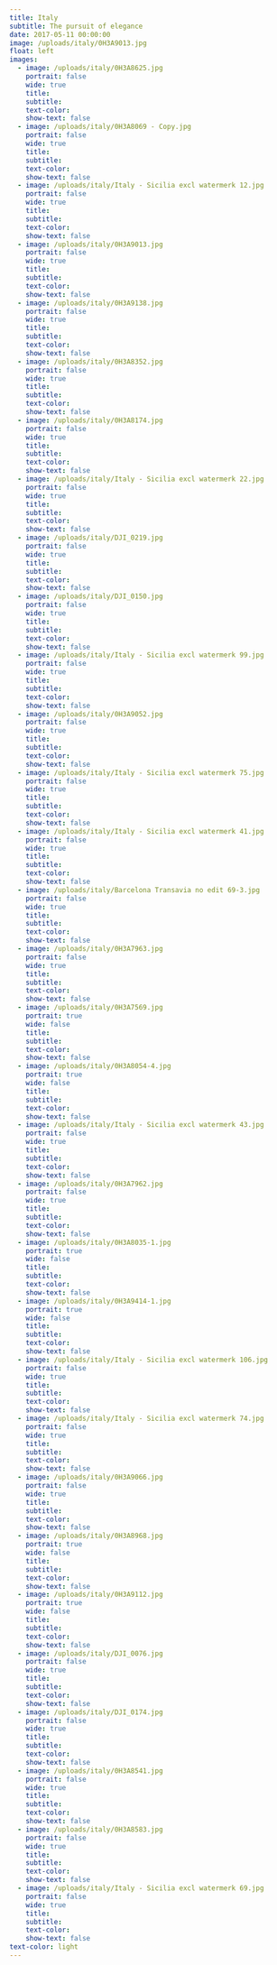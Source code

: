 ```yaml
---
title: Italy
subtitle: The pursuit of elegance
date: 2017-05-11 00:00:00
image: /uploads/italy/0H3A9013.jpg
float: left
images:
  - image: /uploads/italy/0H3A8625.jpg
    portrait: false
    wide: true
    title:
    subtitle:
    text-color:
    show-text: false
  - image: /uploads/italy/0H3A8069 - Copy.jpg
    portrait: false
    wide: true
    title:
    subtitle:
    text-color:
    show-text: false
  - image: /uploads/italy/Italy - Sicilia excl watermerk 12.jpg
    portrait: false
    wide: true
    title:
    subtitle:
    text-color:
    show-text: false
  - image: /uploads/italy/0H3A9013.jpg
    portrait: false
    wide: true
    title:
    subtitle:
    text-color:
    show-text: false
  - image: /uploads/italy/0H3A9138.jpg
    portrait: false
    wide: true
    title:
    subtitle:
    text-color:
    show-text: false
  - image: /uploads/italy/0H3A8352.jpg
    portrait: false
    wide: true
    title:
    subtitle:
    text-color:
    show-text: false
  - image: /uploads/italy/0H3A8174.jpg
    portrait: false
    wide: true
    title:
    subtitle:
    text-color:
    show-text: false
  - image: /uploads/italy/Italy - Sicilia excl watermerk 22.jpg
    portrait: false
    wide: true
    title:
    subtitle:
    text-color:
    show-text: false
  - image: /uploads/italy/DJI_0219.jpg
    portrait: false
    wide: true
    title:
    subtitle:
    text-color:
    show-text: false
  - image: /uploads/italy/DJI_0150.jpg
    portrait: false
    wide: true
    title:
    subtitle:
    text-color:
    show-text: false
  - image: /uploads/italy/Italy - Sicilia excl watermerk 99.jpg
    portrait: false
    wide: true
    title:
    subtitle:
    text-color:
    show-text: false
  - image: /uploads/italy/0H3A9052.jpg
    portrait: false
    wide: true
    title:
    subtitle:
    text-color:
    show-text: false
  - image: /uploads/italy/Italy - Sicilia excl watermerk 75.jpg
    portrait: false
    wide: true
    title:
    subtitle:
    text-color:
    show-text: false
  - image: /uploads/italy/Italy - Sicilia excl watermerk 41.jpg
    portrait: false
    wide: true
    title:
    subtitle:
    text-color:
    show-text: false
  - image: /uploads/italy/Barcelona Transavia no edit 69-3.jpg
    portrait: false
    wide: true
    title:
    subtitle:
    text-color:
    show-text: false
  - image: /uploads/italy/0H3A7963.jpg
    portrait: false
    wide: true
    title:
    subtitle:
    text-color:
    show-text: false
  - image: /uploads/italy/0H3A7569.jpg
    portrait: true
    wide: false
    title:
    subtitle:
    text-color:
    show-text: false
  - image: /uploads/italy/0H3A8054-4.jpg
    portrait: true
    wide: false
    title:
    subtitle:
    text-color:
    show-text: false
  - image: /uploads/italy/Italy - Sicilia excl watermerk 43.jpg
    portrait: false
    wide: true
    title:
    subtitle:
    text-color:
    show-text: false
  - image: /uploads/italy/0H3A7962.jpg
    portrait: false
    wide: true
    title:
    subtitle:
    text-color:
    show-text: false
  - image: /uploads/italy/0H3A8035-1.jpg
    portrait: true
    wide: false
    title:
    subtitle:
    text-color:
    show-text: false
  - image: /uploads/italy/0H3A9414-1.jpg
    portrait: true
    wide: false
    title:
    subtitle:
    text-color:
    show-text: false
  - image: /uploads/italy/Italy - Sicilia excl watermerk 106.jpg
    portrait: false
    wide: true
    title:
    subtitle:
    text-color:
    show-text: false
  - image: /uploads/italy/Italy - Sicilia excl watermerk 74.jpg
    portrait: false
    wide: true
    title:
    subtitle:
    text-color:
    show-text: false
  - image: /uploads/italy/0H3A9066.jpg
    portrait: false
    wide: true
    title:
    subtitle:
    text-color:
    show-text: false
  - image: /uploads/italy/0H3A8968.jpg
    portrait: true
    wide: false
    title:
    subtitle:
    text-color:
    show-text: false
  - image: /uploads/italy/0H3A9112.jpg
    portrait: true
    wide: false
    title:
    subtitle:
    text-color:
    show-text: false
  - image: /uploads/italy/DJI_0076.jpg
    portrait: false
    wide: true
    title:
    subtitle:
    text-color:
    show-text: false
  - image: /uploads/italy/DJI_0174.jpg
    portrait: false
    wide: true
    title:
    subtitle:
    text-color:
    show-text: false
  - image: /uploads/italy/0H3A8541.jpg
    portrait: false
    wide: true
    title:
    subtitle:
    text-color:
    show-text: false
  - image: /uploads/italy/0H3A8583.jpg
    portrait: false
    wide: true
    title:
    subtitle:
    text-color:
    show-text: false
  - image: /uploads/italy/Italy - Sicilia excl watermerk 69.jpg
    portrait: false
    wide: true
    title:
    subtitle:
    text-color:
    show-text: false
text-color: light
---
```



